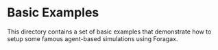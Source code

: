 # Basic Examples
This directory contains a set of basic examples that demonstrate how to setup some famous agent-based simulations using Foragax.